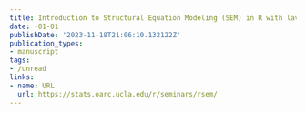 ```yaml
---
title: Introduction to Structural Equation Modeling (SEM) in R with lavaan
date: -01-01
publishDate: '2023-11-18T21:06:10.132122Z'
publication_types:
- manuscript
tags:
- /unread
links:
- name: URL
  url: https://stats.oarc.ucla.edu/r/seminars/rsem/
---
```

